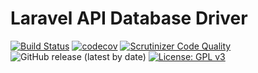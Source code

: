 # Laravel API Database Driver
[![Build Status](https://travis-ci.com/TomHart/laravel-api-database-driver.svg?branch=master)](https://travis-ci.com/TomHart/laravel-api-database-driver)
[![codecov](https://codecov.io/gh/TomHart/laravel-api-database-driver/branch/master/graph/badge.svg)](https://codecov.io/gh/TomHart/laravel-api-database-driver)
[![Scrutinizer Code Quality](https://scrutinizer-ci.com/g/TomHart/laravel-api-database-driver/badges/quality-score.png?b=master)](https://scrutinizer-ci.com/g/TomHart/laravel-api-database-driver/?branch=master)
![GitHub release (latest by date)](https://img.shields.io/github/v/release/TomHart/laravel-api-database-driver?color=green)
[![License: GPL v3](https://img.shields.io/badge/License-GPLv3-blue.svg)](https://www.gnu.org/licenses/gpl-3.0)
